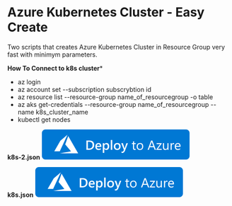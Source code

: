 # Azure Kubernetes Cluster - Easy Create

Two scripts that creates Azure Kubernetes Cluster in Resource Group very fast with minimym parameters.

**How To Connect to k8s cluster***
- az login
- az account set --subscription subscrybtion id
- az resource list --resource-group name_of_resourcegroup -o table
- az aks get-credentials --resource-group name_of_resourcegroup --name k8s_cluster_name
- kubectl get nodes

**k8s-2.json**
[![Deploy To Azure](https://raw.githubusercontent.com/Azure/azure-quickstart-templates/master/1-CONTRIBUTION-GUIDE/images/deploytoazure.svg?sanitize=true)](https://portal.azure.com/#create/Microsoft.Template/uri/https%3A%2F%2Fraw.githubusercontent.com%2FMariuszFerdyn%2Fk8scluster%2Fmaster%2Fk8s-2.json)

**k8s.json**
[![Deploy To Azure](https://raw.githubusercontent.com/Azure/azure-quickstart-templates/master/1-CONTRIBUTION-GUIDE/images/deploytoazure.svg?sanitize=true)](https://portal.azure.com/#create/Microsoft.Template/uri/https%3A%2F%2Fraw.githubusercontent.com%2FMariuszFerdyn%2Fk8scluster%2Fmaster%2Fk8s.json)
